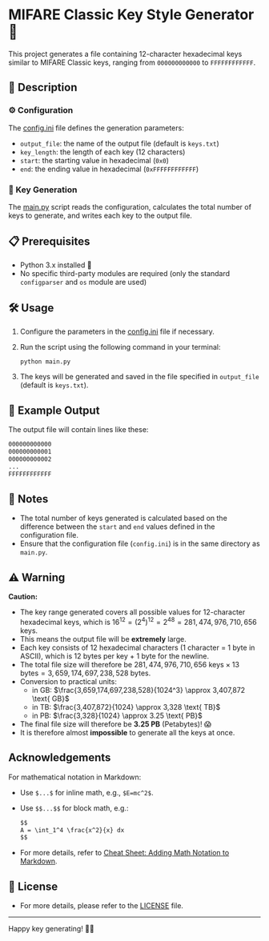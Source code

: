 # MIFARE Classic Key Style Generator 🔑

This project generates a file containing 12-character hexadecimal keys similar to MIFARE Classic keys, ranging from `000000000000` to `FFFFFFFFFFFF`.

## 📖 Description

### ⚙️ Configuration

The [config.ini](config.ini) file defines the generation parameters:

- `output_file`: the name of the output file (default is `keys.txt`)
- `key_length`: the length of each key (12 characters)
- `start`: the starting value in hexadecimal (`0x0`)
- `end`: the ending value in hexadecimal (`0xFFFFFFFFFFFF`)

### 🚀 Key Generation

The [main.py](main.py) script reads the configuration, calculates the total number of keys to generate, and writes each key to the output file.

## 📋 Prerequisites

- Python 3.x installed 🐍
- No specific third-party modules are required (only the standard `configparser` and `os` module are used)

## 🛠️ Usage

1. Configure the parameters in the [config.ini](config.ini) file if necessary.

2. Run the script using the following command in your terminal:

    ```sh
    python main.py
    ```

3. The keys will be generated and saved in the file specified in `output_file` (default is `keys.txt`).

## 📄 Example Output

The output file will contain lines like these:

```txt
000000000000
000000000001
000000000002
...
FFFFFFFFFFFF
```

## 📝 Notes

- The total number of keys generated is calculated based on the difference between the `start` and `end` values defined in the configuration file.
- Ensure that the configuration file (`config.ini`) is in the same directory as `main.py`.

## ⚠️ Warning

**Caution:**

- The key range generated covers all possible values for 12-character hexadecimal keys, which is $16^{12}=(2^4)^{12}=2^{48}=281,474,976,710,656 \text{ keys}$.
- This means the output file will be **extremely** large.
- Each key consists of 12 hexadecimal characters (1 character = 1 byte in ASCII), which is 12 bytes per key + 1 byte for the newline.
- The total file size will therefore be $281,474,976,710,656 \text{ keys} \times 13 \text{ bytes} = 3,659,174,697,238,528 \text{ bytes}$.
- Conversion to practical units:
  - in GB: $\frac{3,659,174,697,238,528}{1024^3} \approx 3,407,872 \text{ GB}$
  - in TB: $\frac{3,407,872}{1024} \approx 3,328 \text{ TB}$
  - in PB: $\frac{3,328}{1024} \approx 3.25 \text{ PB}$
- The final file size will therefore be **3.25 PB** (Petabytes)! 😱
- It is therefore almost **impossible** to generate all the keys at once.

## Acknowledgements

For mathematical notation in Markdown:

- Use `$...$` for inline math, e.g., `$E=mc^2$`.
- Use `$$...$$` for block math, e.g.:

    ```markdown
    $$
    A = \int_1^4 \frac{x^2}{x} dx
    $$
    ```

- For more details, refer to [Cheat Sheet: Adding Math Notation to Markdown](https://www.upyesp.org/posts/makrdown-vscode-math-notation/).

## 📜 License

- For more details, please refer to the [LICENSE](LICENSE) file.

---

Happy key generating! 🎉🔐
